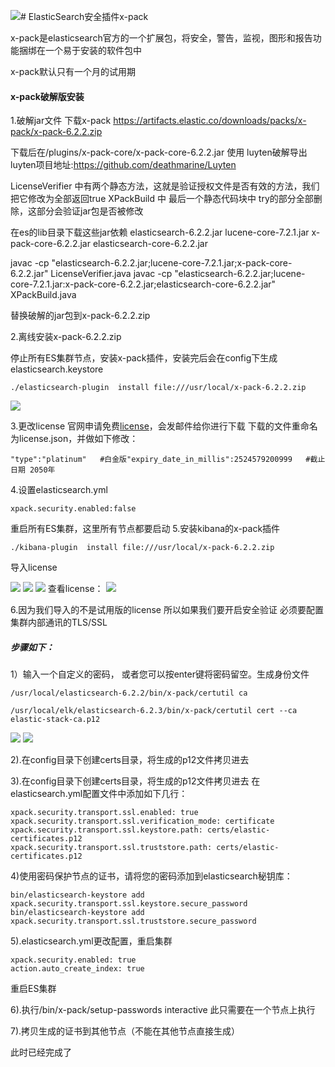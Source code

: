 
![](/assets/46.png)# ElasticSearch安全插件x-pack

x-pack是elasticsearch官方的一个扩展包，将安全，警告，监视，图形和报告功能捆绑在一个易于安装的软件包中

x-pack默认只有一个月的试用期

#### x-pack破解版安装

1.破解jar文件
下载x-pack
https://artifacts.elastic.co/downloads/packs/x-pack/x-pack-6.2.2.zip

下载后在/plugins/x-pack-core/x-pack-core-6.2.2.jar 使用 luyten破解导出
luyten项目地址:https://github.com/deathmarine/Luyten

LicenseVerifier 中有两个静态方法，这就是验证授权文件是否有效的方法，我们把它修改为全部返回true
XPackBuild 中 最后一个静态代码块中 try的部分全部删除，这部分会验证jar包是否被修改

在es的lib目录下载这些jar依赖
elasticsearch-6.2.2.jar
lucene-core-7.2.1.jar
x-pack-core-6.2.2.jar
elasticsearch-core-6.2.2.jar

javac -cp "elasticsearch-6.2.2.jar;lucene-core-7.2.1.jar;x-pack-core-6.2.2.jar" LicenseVerifier.java
javac -cp "elasticsearch-6.2.2.jar;lucene-core-7.2.1.jar:x-pack-core-6.2.2.jar;elasticsearch-core-6.2.2.jar" XPackBuild.java

替换破解的jar包到x-pack-6.2.2.zip

2.离线安装x-pack-6.2.2.zip

停止所有ES集群节点，安装x-pack插件，安装完后会在config下生成elasticsearch.keystore

```
./elasticsearch-plugin  install file:///usr/local/x-pack-6.2.2.zip
```
![](/assets/47.png)

3.更改license
官网申请免费[license](https://license.elastic.co/registration)，会发邮件给你进行下载
下载的文件重命名为license.json，并做如下修改：
```
"type":"platinum"   #白金版"expiry_date_in_millis":2524579200999   #截止日期 2050年
```
4.设置elasticsearch.yml

```
xpack.security.enabled:false
```
重启所有ES集群，这里所有节点都要启动
5.安装kibana的x-pack插件

```
./kibana-plugin  install file:///usr/local/x-pack-6.2.2.zip
```
导入license

![](/assets/43.png)
![](/assets/44.png)
![](/assets/45.png)
查看license：
![](/assets/46.png)

6.因为我们导入的不是试用版的license 所以如果我们要开启安全验证 必须要配置集群内部通讯的TLS/SSL

##### 步骤如下：

1）输入一个自定义的密码， 或者您可以按enter键将密码留空。生成身份文件

```
/usr/local/elasticsearch-6.2.2/bin/x-pack/certutil ca
```
```
/usr/local/elk/elasticsearch-6.2.3/bin/x-pack/certutil cert --ca elastic-stack-ca.p12
```

![](/assets/48.png)
![](/assets/49.png)

2).在config目录下创建certs目录，将生成的p12文件拷贝进去

3).在config目录下创建certs目录，将生成的p12文件拷贝进去
在elasticsearch.yml配置文件中添加如下几行：

```
xpack.security.transport.ssl.enabled: true
xpack.security.transport.ssl.verification_mode: certificate 
xpack.security.transport.ssl.keystore.path: certs/elastic-certificates.p12 
xpack.security.transport.ssl.truststore.path: certs/elastic-certificates.p12
```
4)使用密码保护节点的证书，请将您的密码添加到elasticsearch秘钥库：

```
bin/elasticsearch-keystore add xpack.security.transport.ssl.keystore.secure_password
bin/elasticsearch-keystore add xpack.security.transport.ssl.truststore.secure_password
```

5).elasticsearch.yml更改配置，重启集群
```
xpack.security.enabled: true
action.auto_create_index: true
```
重启ES集群

6).执行/bin/x-pack/setup-passwords interactive 此只需要在一个节点上执行

7).拷贝生成的证书到其他节点（不能在其他节点直接生成）


此时已经完成了